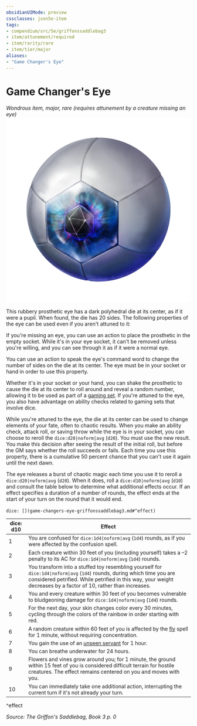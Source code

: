 ```yaml
---
obsidianUIMode: preview
cssclasses: json5e-item
tags:
- compendium/src/5e/griffonssaddlebag3
- item/attunement/required
- item/rarity/rare
- item/tier/major
aliases: 
- "Game Changer's Eye"
---
```

# Game Changer's Eye
*Wondrous item, major, rare (requires attunement by a creature missing an eye)*  
![](https://raw.githubusercontent.com/TheGiddyLimit/homebrew-img/main/img/GriffonsSaddlebag3/Game-Changers-Eye.webp#right)  


This rubbery prosthetic eye has a dark polyhedral die at its center, as if it were a pupil. When found, the die has 20 sides. The following properties of the eye can be used even if you aren't attuned to it:

If you're missing an eye, you can use an action to place the prosthetic in the empty socket. While it's in your eye socket, it can't be removed unless you're willing, and you can see through it as if it were a normal eye.

You can use an action to speak the eye's command word to change the number of sides on the die at its center. The eye must be in your socket or hand in order to use this property.

Whether it's in your socket or your hand, you can shake the prosthetic to cause the die at its center to roll around and reveal a random number, allowing it to be used as part of a [gaming set](compendium/items/gaming-set.md). If you're attuned to the eye, you also have advantage on ability checks related to gaming sets that involve dice.

While you're attuned to the eye, the die at its center can be used to change elements of your fate, often to chaotic results. When you make an ability check, attack roll, or saving throw while the eye is in your socket, you can choose to reroll the `dice:d20|noform|avg` (`d20`). You must use the new result. You make this decision after seeing the result of the initial roll, but before the GM says whether the roll succeeds or fails. Each time you use this property, there is a cumulative 50 percent chance that you can't use it again until the next dawn.

The eye releases a burst of chaotic magic each time you use it to reroll a `dice:d20|noform|avg` (`d20`). When it does, roll a `dice:d10|noform|avg` (`d10`) and consult the table below to determine what additional effects occur. If an effect specifies a duration of a number of rounds, the effect ends at the start of your turn on the round that it would end.

`dice: [](game-changers-eye-griffonssaddlebag3.md#^effect)`

| dice: d10 | Effect |
|-----------|--------|
| 1 | You are confused for `dice:1d4\|noform\|avg` (`1d4`) rounds, as if you were affected by the confusion spell. |
| 2 | Each creature within 30 feet of you (including yourself) takes a –2 penalty to its AC for `dice:1d4\|noform\|avg` (`1d4`) rounds. |
| 3 | You transform into a stuffed toy resembling yourself for `dice:1d4\|noform\|avg` (`1d4`) rounds, during which time you are considered petrified. While petrified in this way, your weight decreases by a factor of 10, rather than increases. |
| 4 | You and every creature within 30 feet of you becomes vulnerable to bludgeoning damage for `dice:1d4\|noform\|avg` (`1d4`) rounds. |
| 5 | For the next day, your skin changes color every 30 minutes, cycling through the colors of the rainbow in order starting with red. |
| 6 | A random creature within 60 feet of you is affected by the [fly](compendium/spells/fly.md) spell for 1 minute, without requiring concentration. |
| 7 | You gain the use of an [unseen servant](compendium/spells/unseen-servant.md) for 1 hour. |
| 8 | You can breathe underwater for 24 hours. |
| 9 | Flowers and vines grow around you; for 1 minute, the ground within 15 feet of you is considered difficult terrain for hostile creatures. The effect remains centered on you and moves with you. |
| 10 | You can immediately take one additional action, interrupting the current turn if it's not already your turn. |
^effect

*Source: The Griffon's Saddlebag, Book 3 p. 0*